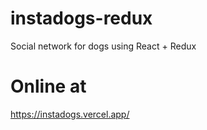 # instadogs-redux

Social network for dogs using React + Redux

# Online at

https://instadogs.vercel.app/
